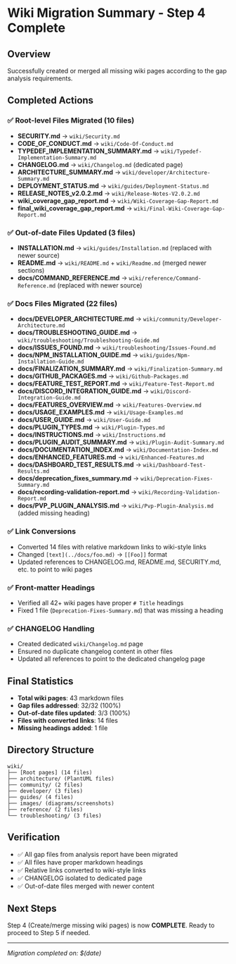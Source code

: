 # Wiki Migration Summary - Step 4 Complete

## Overview

Successfully created or merged all missing wiki pages according to the gap analysis requirements.

## Completed Actions

### ✅ Root-level Files Migrated (10 files)

- **SECURITY.md** → `wiki/Security.md`
- **CODE_OF_CONDUCT.md** → `wiki/Code-Of-Conduct.md`
- **TYPEDEF_IMPLEMENTATION_SUMMARY.md** → `wiki/Typedef-Implementation-Summary.md`
- **CHANGELOG.md** → `wiki/Changelog.md` (dedicated page)
- **ARCHITECTURE_SUMMARY.md** → `wiki/developer/Architecture-Summary.md`
- **DEPLOYMENT_STATUS.md** → `wiki/guides/Deployment-Status.md`
- **RELEASE_NOTES_v2.0.2.md** → `wiki/Release-Notes-V2.0.2.md`
- **wiki_coverage_gap_report.md** → `wiki/Wiki-Coverage-Gap-Report.md`
- **final_wiki_coverage_gap_report.md** → `wiki/Final-Wiki-Coverage-Gap-Report.md`

### ✅ Out-of-date Files Updated (3 files)

- **INSTALLATION.md** → `wiki/guides/Installation.md` (replaced with newer source)
- **README.md** → `wiki/README.md` + `wiki/Readme.md` (merged newer sections)
- **docs/COMMAND_REFERENCE.md** → `wiki/reference/Command-Reference.md` (replaced with newer source)

### ✅ Docs Files Migrated (22 files)

- **docs/DEVELOPER_ARCHITECTURE.md** → `wiki/community/Developer-Architecture.md`
- **docs/TROUBLESHOOTING_GUIDE.md** → `wiki/troubleshooting/Troubleshooting-Guide.md`
- **docs/ISSUES_FOUND.md** → `wiki/troubleshooting/Issues-Found.md`
- **docs/NPM_INSTALLATION_GUIDE.md** → `wiki/guides/Npm-Installation-Guide.md`
- **docs/FINALIZATION_SUMMARY.md** → `wiki/Finalization-Summary.md`
- **docs/GITHUB_PACKAGES.md** → `wiki/Github-Packages.md`
- **docs/FEATURE_TEST_REPORT.md** → `wiki/Feature-Test-Report.md`
- **docs/DISCORD_INTEGRATION_GUIDE.md** → `wiki/Discord-Integration-Guide.md`
- **docs/FEATURES_OVERVIEW.md** → `wiki/Features-Overview.md`
- **docs/USAGE_EXAMPLES.md** → `wiki/Usage-Examples.md`
- **docs/USER_GUIDE.md** → `wiki/User-Guide.md`
- **docs/PLUGIN_TYPES.md** → `wiki/Plugin-Types.md`
- **docs/INSTRUCTIONS.md** → `wiki/Instructions.md`
- **docs/PLUGIN_AUDIT_SUMMARY.md** → `wiki/Plugin-Audit-Summary.md`
- **docs/DOCUMENTATION_INDEX.md** → `wiki/Documentation-Index.md`
- **docs/ENHANCED_FEATURES.md** → `wiki/Enhanced-Features.md`
- **docs/DASHBOARD_TEST_RESULTS.md** → `wiki/Dashboard-Test-Results.md`
- **docs/deprecation_fixes_summary.md** → `wiki/Deprecation-Fixes-Summary.md`
- **docs/recording-validation-report.md** → `wiki/Recording-Validation-Report.md`
- **docs/PVP_PLUGIN_ANALYSIS.md** → `wiki/Pvp-Plugin-Analysis.md` (added missing heading)

### ✅ Link Conversions

- Converted 14 files with relative markdown links to wiki-style links
- Changed `[text](../docs/foo.md)` → `[[Foo]]` format
- Updated references to CHANGELOG.md, README.md, SECURITY.md, etc. to point to wiki pages

### ✅ Front-matter Headings

- Verified all 42+ wiki pages have proper `# Title` headings
- Fixed 1 file (`Deprecation-Fixes-Summary.md`) that was missing a heading

### ✅ CHANGELOG Handling

- Created dedicated `wiki/Changelog.md` page
- Ensured no duplicate changelog content in other files
- Updated all references to point to the dedicated changelog page

## Final Statistics

- **Total wiki pages**: 43 markdown files
- **Gap files addressed**: 32/32 (100%)
- **Out-of-date files updated**: 3/3 (100%)
- **Files with converted links**: 14 files
- **Missing headings added**: 1 file

## Directory Structure

```
wiki/
├── [Root pages] (14 files)
├── architecture/ (PlantUML files)
├── community/ (2 files)
├── developer/ (3 files)  
├── guides/ (4 files)
├── images/ (diagrams/screenshots)
├── reference/ (2 files)
└── troubleshooting/ (3 files)
```

## Verification

- ✅ All gap files from analysis report have been migrated
- ✅ All files have proper markdown headings
- ✅ Relative links converted to wiki-style links
- ✅ CHANGELOG isolated to dedicated page
- ✅ Out-of-date files merged with newer content

## Next Steps

Step 4 (Create/merge missing wiki pages) is now **COMPLETE**.
Ready to proceed to Step 5 if needed.

---
*Migration completed on: $(date)*
